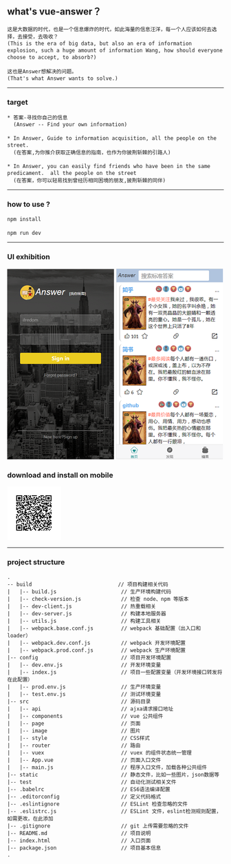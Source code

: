 ## what's vue-answer？
    这是大数据的时代，也是一个信息爆炸的时代，如此海量的信息汪洋，每一个人应该如何去选择，去接受，去吸收？
    (This is the era of big data, but also an era of information explosion, such a huge amount of information Wang, how should everyone choose to accept, to absorb?)
    
    这也是Answer想解决的问题。
    (That's what Answer wants to solve.)
----

### target
    * 答案-寻找你自己的信息
      (Answer -- Find your own information)

    * In Answer, Guide to information acquisition, all the people on the street.
      (在答案,为你推介获取正确信息的指南，也作为你披荆斩棘的引路人)

    * In Answer, you can easily find friends who have been in the same predicament.  all the people on the street
      (在答案，你可以轻易找到曾经历相同困境的朋友,披荆斩棘的同伴)

----
### how to use ?
    npm install

    npm run dev

----
### UI exhibition
  ![image](https://github.com/ifredom/vue-answer/raw/master/test/testsrc/1.png)
  ![image](https://github.com/ifredom/vue-answer/raw/master/test/testsrc/2.png)
### download and install on mobile
  ![image](https://github.com/ifredom/vue-answer/raw/master/test/testsrc/ifredom-answoe-code.png)




----

### project structure
    .
    -- build                            // 项目构建相关代码
    |   |-- build.js                     // 生产环境构建代码
    |   |-- check-version.js             // 检查 node、npm 等版本
    |   |-- dev-client.js                // 热重载相关
    |   |-- dev-server.js                // 构建本地服务器
    |   |-- utils.js                     // 构建工具相关
    |   |-- webpack.base.conf.js         // webpack 基础配置（出入口和 loader）
    |   |-- webpack.dev.conf.js          // webpack 开发环境配置
    |   |-- webpack.prod.conf.js         // webpack 生产环境配置
    |-- config                           // 项目开发环境配置
    |   |-- dev.env.js                   // 开发环境变量
    |   |-- index.js                     // 项目一些配置变量（开发环境接口转发将在此配置）
    |   |-- prod.env.js                  // 生产环境变量
    |   |-- test.env.js                  // 测试环境变量
    |-- src                              // 源码目录
    |   |-- api                          // ajxa请求接口地址
    |   |-- components                   // vue 公共组件
    |   |-- page                         // 页面
    |   |-- image                        // 图片
    |   |-- style                        // CSS样式
    |   |-- router                       // 路由
    |   |-- vuex                         // vuex 的组件状态统一管理
    |   |-- App.vue                      // 页面入口文件
    |   |-- main.js                      // 程序入口文件，加载各种公共组件
    |-- static                           // 静态文件，比如一些图片，json数据等
    |-- test                             // 自动化测试相关文件
    |-- .babelrc                         // ES6语法编译配置
    |-- .editorconfig                    // 定义代码格式
    |-- .eslintignore                    // ESLint 检查忽略的文件
    |-- .eslistrc.js                     // ESLint 文件，eslint检测规则配置，如需更改，在此添加
    |-- .gitignore                       // git 上传需要忽略的文件
    |-- README.md                        // 项目说明
    |-- index.html                       // 入口页面
    |-- package.json                     // 项目基本信息
    .
